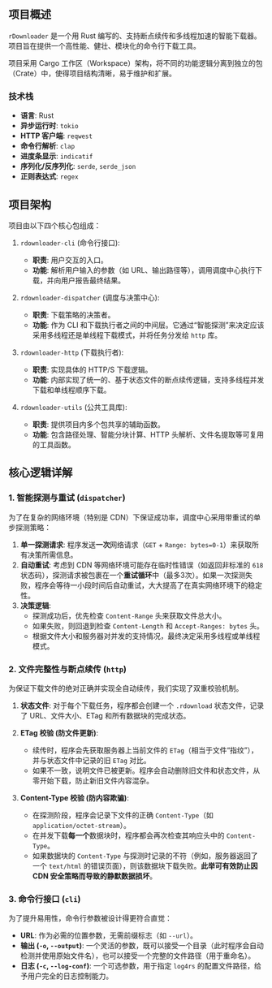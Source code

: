## 项目概述

`rDownloader` 是一个用 Rust 编写的、支持断点续传和多线程加速的智能下载器。项目旨在提供一个高性能、健壮、模块化的命令行下载工具。

项目采用 Cargo 工作区（Workspace）架构，将不同的功能逻辑分离到独立的包（Crate）中，使得项目结构清晰，易于维护和扩展。

### 技术栈

- **语言**: Rust
- **异步运行时**: `tokio`
- **HTTP 客户端**: `reqwest`
- **命令行解析**: `clap`
- **进度条显示**: `indicatif`
- **序列化/反序列化**: `serde`, `serde_json`
- **正则表达式**: `regex`

## 项目架构

项目由以下四个核心包组成：

1.  `rdownloader-cli` (命令行接口):
    *   **职责**: 用户交互的入口。
    *   **功能**: 解析用户输入的参数（如 URL、输出路径等），调用调度中心执行下载，并向用户报告最终结果。

2.  `rdownloader-dispatcher` (调度与决策中心):
    *   **职责**: 下载策略的决策者。
    *   **功能**: 作为 CLI 和下载执行者之间的中间层。它通过“智能探测”来决定应该采用多线程还是单线程下载模式，并将任务分发给 `http` 库。

3.  `rdownloader-http` (下载执行者):
    *   **职责**: 实现具体的 HTTP/S 下载逻辑。
    *   **功能**: 内部实现了统一的、基于状态文件的断点续传逻辑，支持多线程并发下载和单线程顺序下载。

4.  `rdownloader-utils` (公共工具库):
    *   **职责**: 提供项目内多个包共享的辅助函数。
    *   **功能**: 包含路径处理、智能分块计算、HTTP 头解析、文件名提取等可复用的工具函数。

## 核心逻辑详解

### 1. 智能探测与重试 (`dispatcher`)

为了在复杂的网络环境（特别是 CDN）下保证成功率，调度中心采用带重试的单步探测策略：

1.  **单一探测请求**: 程序发送**一次**网络请求（`GET` + `Range: bytes=0-1`）来获取所有决策所需信息。
2.  **自动重试**: 考虑到 CDN 等网络环境可能存在临时性错误（如返回非标准的 `618` 状态码），探测请求被包裹在一个**重试循环**中（最多3次）。如果一次探测失败，程序会等待一小段时间后自动重试，大大提高了在真实网络环境下的稳定性。
3.  **决策逻辑**: 
    *   探测成功后，优先检查 `Content-Range` 头来获取文件总大小。
    *   如果失败，则回退到检查 `Content-Length` 和 `Accept-Ranges: bytes` 头。
    *   根据文件大小和服务器对并发的支持情况，最终决定采用多线程或单线程模式。

### 2. 文件完整性与断点续传 (`http`)

为保证下载文件的绝对正确并实现全自动续传，我们实现了双重校验机制。

1.  **状态文件**: 对于每个下载任务，程序都会创建一个 `.rdownload` 状态文件，记录了 URL、文件大小、ETag 和所有数据块的完成状态。

2.  **ETag 校验 (防文件更新)**: 
    *   续传时，程序会先获取服务器上当前文件的 `ETag`（相当于文件“指纹”），并与状态文件中记录的旧 `ETag` 对比。
    *   如果不一致，说明文件已被更新。程序会自动删除旧文件和状态文件，从零开始下载，防止新旧文件内容混杂。

3.  **Content-Type 校验 (防内容欺骗)**:
    *   在探测阶段，程序会记录下文件的正确 `Content-Type`（如 `application/octet-stream`）。
    *   在并发下载**每一个**数据块时，程序都会再次检查其响应头中的 `Content-Type`。
    *   如果数据块的 `Content-Type` 与探测时记录的不符（例如，服务器返回了一个 `text/html` 的错误页面），则该数据块下载失败。**此举可有效防止因 CDN 安全策略而导致的静默数据损坏**。

### 3. 命令行接口 (`cli`)

为了提升易用性，命令行参数被设计得更符合直觉：

-   **URL**: 作为必需的位置参数，无需前缀标志（如 `--url`）。
-   **输出 (`-o`, `--output`)**: 一个灵活的参数，既可以接受一个目录（此时程序会自动检测并使用原始文件名），也可以接受一个完整的文件路径（用于重命名）。
-   **日志 (`-c`, `--log-conf`)**: 一个可选参数，用于指定 `log4rs` 的配置文件路径，给予用户完全的日志控制能力。
